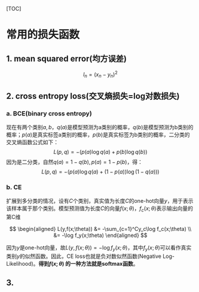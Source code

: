 [TOC]

# 常用的损失函数

## 1. mean squared error(均方误差)

$$
l_n = (x_n - y_n)^2
$$

## 2. cross entropy loss(交叉熵损失=log对数损失)

### a. BCE(binary cross entropy)

现在有两个类别$a,b$，$q(a)$是模型预测为a类别的概率，$q(b)$是模型预测为b类别的概率；$p(a)$是真实标签a类别的概率，$p(b)$是真实标签为b类别的概率，二分类的交叉熵函数公式如下：
$$
L(p, q) = - (p(a)\log q(a) + p(b)\log q(b))
$$
因为是二分类，自然$q(a)=1-q(b), p(a)=1-p(b)$，得：
$$
L(p, q) = - (p(a)\log q(a) + (1-p(a))\log (1-q(a)))
$$


### b. CE

扩展到多分类的情况，设有$C$个类别，真实值为长度$C$的one-hot向量$y$，用于表示该样本属于那个类别。模型预测值为长度$C$的向量$f(x;\theta)$，$f_c(x;\theta)$表示输出向量的第C维

$$
\begin{aligned}
L(y,f(x;\theta)) &= -\sum_{c=1}^Cy_c\log f_c(x;\theta) \\
&= -\log f_y(x;\theta)
\end{aligned}
$$

因为$y$是one-hot向量，故$L(y,f(x;\theta))=-\log f_y(x;\theta)$，其中$f_y(x;\theta)$可以看作真实类别$y$的似然函数。因此，CE loss也就是负对数似然函数(Negative Log-Likelihood)。**得到$f(x;\theta )$ 的一种方法就是softmax函数**。                                          

## 3.

